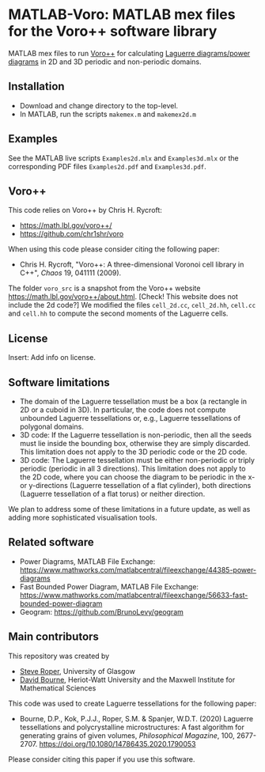 # MATLAB-Voro: MATLAB mex files for the Voro++ software library
MATLAB mex files to run [Voro++](https://math.lbl.gov/voro++/) for calculating [Laguerre diagrams/power diagrams](https://en.wikipedia.org/wiki/Power_diagram) in 2D and 3D periodic and non-periodic domains.

## Installation ##

* Download and change directory to the top-level.
* In MATLAB, run the scripts ``makemex.m`` and ``makemex2d.m``

## Examples ##

See the MATLAB live scripts ``Examples2d.mlx`` and ``Examples3d.mlx`` or the corresponding PDF files ``Examples2d.pdf`` and ``Examples3d.pdf``.

## Voro++ ##

This code relies on Voro++ by Chris H. Rycroft:
* <https://math.lbl.gov/voro++/>
* <https://github.com/chr1shr/voro>

When using this code please consider citing the following paper:
* Chris H. Rycroft, "Voro++: A three-dimensional Voronoi cell library in C++", *Chaos* 19, 041111 (2009).

The folder `voro_src` is a snapshot from the Voro++ website <https://math.lbl.gov/voro++/about.html>. [Check! This website does not include the 2d code?] We modified the files ``cell_2d.cc``, ``cell_2d.hh``, ``cell.cc`` and ``cell.hh`` to compute the second moments of the Laguerre cells.

## License ##

Insert: Add info on license.

## Software limitations ##

* The domain of the Laguerre tessellation must be a box (a rectangle in 2D or a cuboid in 3D). In particular, the code does not compute unbounded Laguerre tessellations or, e.g., Laguerre tessellations of polygonal domains. 
* 3D code: If the Laguerre tessellation is non-periodic, then all the seeds must lie inside the bounding box, otherwise they are simply discarded. This limitation does not apply to the 3D periodic code or the 2D code.
* 3D code: The Laguerre tessellation must be either non-periodic or triply periodic (periodic in all 3 directions). This limitation does not apply to the 2D code, where you can choose the diagram to be periodic in the x- or y-directions (Laguerre tessellation of a flat cylinder), both directions (Laguerre tessellation of a flat torus) or neither direction.

We plan to address some of these limitations in a future update, as well as adding more sophisticated visualisation tools.

## Related software ##

* Power Diagrams, MATLAB File Exchange: <https://www.mathworks.com/matlabcentral/fileexchange/44385-power-diagrams>
* Fast Bounded Power Diagram, MATLAB File Exchange: <https://www.mathworks.com/matlabcentral/fileexchange/56633-fast-bounded-power-diagram> 
* Geogram: <https://github.com/BrunoLevy/geogram>

## Main contributors ##
This repository was created by

* [Steve Roper](https://www.gla.ac.uk/schools/mathematicsstatistics/staff/stevenroper/#), University of Glasgow
* [David Bourne](http://www.macs.hw.ac.uk/~db92/), Heriot-Watt University and the Maxwell Institute for Mathematical Sciences

This code was used to create Laguerre tessellations for the following paper:

* Bourne, D.P., Kok, P.J.J., Roper, S.M. & Spanjer, W.D.T. (2020) Laguerre tessellations and polycrystalline microstructures: A fast algorithm for generating grains of given volumes, *Philosophical Magazine*, 100, 2677-2707. <https://doi.org/10.1080/14786435.2020.1790053>

Please consider citing this paper if you use this software.
